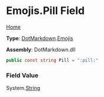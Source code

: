 # Emojis\.Pill Field

[Home](../../../README.md)

**Type**: [DotMarkdown](../../README.md)\.[Emojis](../README.md)

**Assembly**: DotMarkdown\.dll

```csharp
public const string Pill = ":pill:"
```

### Field Value

System\.[String](https://docs.microsoft.com/en-us/dotnet/api/system.string)